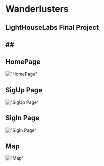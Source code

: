 # Wanderlusters
## LightHouseLabs Final Project

## ******##******


## HomePage

!["HomePage"](https://github.com/ZakiyaA/Recipe-App/blob/main/src/assets/images/HomePage-ArabicLanguage.png?raw=true)

## SigUp Page 

!["SigUp Page"](https://github.com/ZakiyaA/Recipe-App/blob/main/src/assets/images/HomePage-ArabicLanguage.png?raw=true)

## SigIn Page 

!["SigIn Page"](https://github.com/ZakiyaA/Recipe-App/blob/main/src/assets/images/HomePage-ArabicLanguage.png?raw=true)

## Map

!["Map"](https://github.com/ZakiyaA/Recipe-App/blob/main/src/assets/images/HomePage-ArabicLanguage.png?raw=true)
